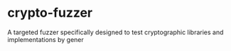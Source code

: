 # crypto-fuzzer
A targeted fuzzer specifically designed to test cryptographic libraries and implementations by gener
